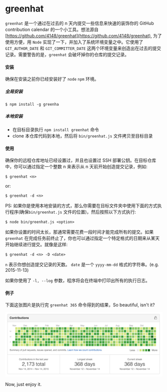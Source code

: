 # greenhat

`greenhat` 是一个通过在过去的 n 天内提交一些信息来快速的装饰你的 GitHub contribution calendar 的一个小工具。想法源自 [https://github.com/4148/greenhat](https://github.com/4148/greenhat), 为了使用方便，用 `Node` 实现了一下，并加入了系统环境变量之中。它使用了 `GIT_AUTHOR_DATE` 和 `GIT_COMMITTER_DATE` 这两个环境变量来创造出在过去的提交记录。需要警告的是，`greenhat` 会破坏掉你的仓库的提交记录。

#### 安装

确保在安装之前你已经安装好了 `node` `npm` 环境。

##### 全局安装
```
$ npm install -g greenha
```

##### 本地安装
* 在目标目录执行 `npm install greenhat` 命令
* clone 本仓库代码到本地，然后将 `bin/greenhat.js` 文件拷贝至目标目录

#### 使用

确保你的远程仓库地址已经设置过，并且也设置过 SSH 部署公钥。在目标仓库中，你可以通过指定一个整数 n 来表示从 n 天前开始创造提交记录，例如:

```
$ greenhat <n> 
```

or:

```
$ greenhat -d <n> 
```

PS: 如果你是使用本地安装的方式，那么你需要在目标文件夹中使用下面的方式执行程序(确保`bin/greenhat.js` 文件的位置)，然后按照以下方式执行:

```
$ node bin/greenhat.js <option> 
```

如果你设置的时间太长，那通常需要花费一段时间才能完成所有的提交。如果 `greenhat` 在完成任务前终止了，你也可以通过指定一个特定格式的日期来从某天开始继续进行提交。就像是这样:

```
$ greenhat -d <n> -D <date> 
```

`n` 表示你想创造提交记录的天数。 `date` 是一个 `yyyy-mm-dd` 格式的字符串。(e.g. 2015-11-13)

如果你使用了 `-l, --log` 参数，程序将会在终端中打印出所有的执行日志。

#### 例子

下面这张图片是执行完 `greenhat 365` 命令得到的结果，So beautiful, isn't it?

![demo](./demo/preview.png)

Now, just enjoy it.